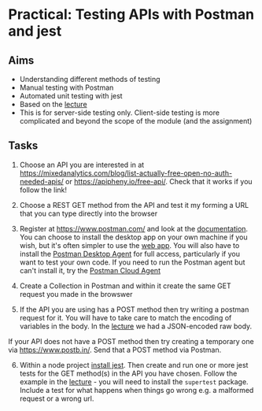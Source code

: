 # Practical: Testing APIs with Postman and jest

## Aims

* Understanding different methods of testing
* Manual testing with Postman
* Automated unit testing with jest
* Based on the [lecture]
* This is for server-side testing only. Client-side testing is more complicated and beyond the scope of the module (and the assignment)

## Tasks


1. Choose an API you are interested in at <https://mixedanalytics.com/blog/list-actually-free-open-no-auth-needed-apis/> or <https://apipheny.io/free-api/>. Check that it works if you follow the link!

2. Choose a REST GET method from the API and test it my forming a URL that you can type directly into the browser

3. Register at <https://www.postman.com/> and look at the [documentation](https://learning.postman.com/docs/introduction/overview/). You can choose to install the desktop app on your own machine if you
wish, but it's often simpler to use the [web app](https://learning.postman.com/docs/getting-started/installation/installation-and-updates/#use-the-postman-web-app). You will also have to install the [Postman Desktop Agent](https://learning.postman.com/docs/getting-started/basics/about-postman-agent/#postman-desktop-agent) for full access, particularly if you want to test your own code. 
If you need to run the Postman agent but can't install it, try the [Postman Cloud Agent](https://learning.postman.com/docs/getting-started/basics/about-postman-agent/)

4. Create a Collection in Postman and within it create the same GET request you made in the browswer

5. If the API you are using has a POST method then try writing a postman request for it. You will have to take care to match the encoding of variables in the body. In the [lecture] we had a JSON-encoded raw body.

If your API does not have a POST method then try creating a temporary one via <https://www.postb.in/>. Send that a POST method via Postman.

6. Within a node project [install jest](https://jestjs.io/docs/getting-started). Then create and run one or more jest tests for the GET method(s) in the API you have chosen. Follow the example in the [lecture] - you will need to install the `supertest` package. Include a test for what happens when things go wrong e.g. a malformed request or a wrong url.

[lecture]: https://github.com/stevenaeola/proglectures_js/blob/main/nodejs_testing/README.md

